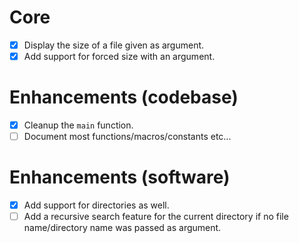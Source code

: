 # Core
- [x] Display the size of a file given as argument.
- [x] Add support for forced size with an argument.

# Enhancements (codebase)
- [x] Cleanup the `main` function.
- [ ] Document most functions/macros/constants etc...

# Enhancements (software)
- [x] Add support for directories as well.
- [ ] Add a recursive search feature for the current directory if no file name/directory name was passed as argument.
